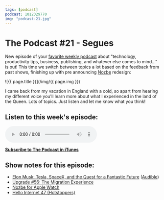 ```yaml
---
tags: [podcast]
podcast: 1012329770
img: "podcast-21.jpg"
---
```


# The Podcast #21 - Segues

New episode of your [favorite weekly podcast][p] about "technology, productivity tips, business, publishing, and whatever else comes to mind..." is out! This time we switch between topics a lot based on the feedback from past shows, finishing up with pre announcing [Nozbe][n] redesign:

<!--More-->

![{{ page.title }}](/img/{{ page.img }})

I came back from my vacation in England with a cold, so apart from hearing my different voice you'll learn more about what I experienced in the land of the Queen. Lots of topics. Just listen and let me know what you think!

## Listen to this week's episode:

<audio controls>
<source src="https://files.nozbe.com/podcast/021.mp3" type="audio/mpeg">
</audio>

**[Subscribe to The Podcast in iTunes][i]**

## Show notes for this episode:

  * [Elon Musk: Tesla, SpaceX, and the Quest for a Fantastic Future](http://www.amazon.com/Elon-Musk-SpaceX-Fantastic-Future-ebook/dp/B00KVI76ZS) ([Audible](http://www.audible.com/pd/Bios-Memoirs/Elon-Musk-Audiobook/B00UX8ODPM))
  * [Upgrade #56: The Migration Experience](https://www.relay.fm/upgrade/56)
  * [Nozbe for Apple Watch](http://nozbe.watch/)
  * [Hello Internet 47 (Hotstoppers)](http://www.hellointernet.fm/podcast/47)

[e]: /podcast-21
[p]: /podcast
[n]: https://nozbe.com/?a=mike
[r]: https://michael.gratis/radex
[i]: https://michael.gratis/thepodcast